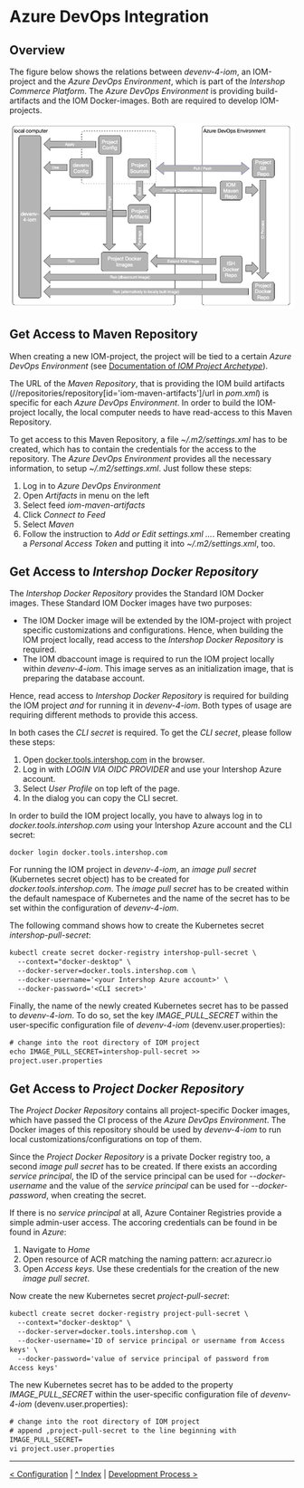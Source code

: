 # Azure DevOps Integration

## Overview

The figure below shows the relations between *devenv-4-iom*, an IOM-project and the *Azure DevOps Environment*, which is part of the *Intershop Commerce Platform*. The *Azure DevOps Environment* is providing build-artifacts and the IOM Docker-images. Both are required to develop IOM-projects.

![DevOps Integration Overview](DevOps-Integration-Overview.png)

## Get Access to Maven Repository

When creating a new IOM-project, the project will be tied to a certain *Azure DevOps Environment* (see [Documentation of *IOM Project Archetype*](https://github.com/intershop/iom-project-archetype/blob/main/README.md)). 

The URL of the *Maven Repository*, that is providing the IOM build artifacts (//repositories/repository[id='iom-maven-artifacts']/url in *pom.xml*) is specific for each *Azure DevOps Environment*. In order to build the IOM-project locally, the local computer needs to have read-access to this Maven Repository.

To get access to this Maven Repository, a file *~/.m2/settings.xml* has to be created, which has to contain the credentials for the access to the repository. The *Azure DevOps Environment* provides all the necessary information, to setup *~/.m2/settings.xml*. Just follow these steps:

1. Log in to *Azure DevOps Environment*
2. Open *Artifacts* in menu on the left
3. Select feed *iom-maven-artifacts*
4. Click *Connect to Feed*
5. Select *Maven*
6. Follow the instruction to *Add or Edit settings.xml ...*. Remember creating a *Personal Access Token* and putting it into *~/.m2/settings.xml*, too.

## Get Access to *Intershop Docker Repository*

The *Intershop Docker Repository* provides the Standard IOM Docker images. These Standard IOM Docker images have two purposes:
* The IOM Docker image will be extended by the IOM-project with project specific customizations and configurations. Hence, when building the IOM project locally, read access to the *Intershop Docker Repository* is required.
* The IOM dbaccount image is required to run the IOM project locally within *devenv-4-iom*. This image serves as an initialization image, that is preparing the database account.

Hence, read access to *Intershop Docker Repository* is required for building the IOM project *and* for running it in *devenv-4-iom*. Both types of usage are requiring different methods to provide this access.

In both cases the *CLI secret* is required. To get the *CLI secret*, please follow these steps:

1. Open [docker.tools.intershop.com](https://docker.tools.intershop.com) in the browser.
2. Log in with *LOGIN VIA OIDC PROVIDER* and use your Intershop Azure account.
3. Select *User Profile* on top left of the page.
4. In the dialog you can copy the CLI secret.

In order to build the IOM project locally, you have to always log in to *docker.tools.intershop.com* using your Intershop Azure account and the CLI secret:

    docker login docker.tools.intershop.com

For running the IOM project in *devenv-4-iom*, an *image pull secret* (Kubernetes secret object) has to be created for *docker.tools.intershop.com*. The *image pull secret* has to be created within the default namespace of Kubernetes and the name of the secret has to be set within the configuration of *devenv-4-iom*.

The following command shows how to create the Kubernetes secret *intershop-pull-secret*:

    kubectl create secret docker-registry intershop-pull-secret \
      --context="docker-desktop" \
      --docker-server=docker.tools.intershop.com \
      --docker-username='<your Intershop Azure account>' \
      --docker-password='<CLI secret>'

Finally, the name of the newly created Kubernetes secret has to be passed to *devenv-4-iom*. To do so, set the key *IMAGE_PULL_SECRET* within the user-specific configuration file of *devenv-4-iom* (devenv.user.properties):

    # change into the root directory of IOM project
    echo IMAGE_PULL_SECRET=intershop-pull-secret >> project.user.properties

## Get Access to *Project Docker Repository*

The *Project Docker Repository* contains all project-specific Docker images, which have passed the CI process of the *Azure DevOps Environment*. The Docker images of this repository should be used by *devenv-4-iom* to run local customizations/configurations on top of them.

Since the *Project Docker Repository* is a private Docker registry too, a second *image pull secret* has to be created. If there exists an according
*service principal*, the ID of the service principal can be used for *--docker-username* and the value of the *service principal* can be used for *--docker-password*, when creating the secret.

If there is no *service principal* at all, Azure Container Registries provide a simple admin-user access. The accoring credentials can be found in be found in *Azure*:
1. Navigate to *Home*
2. Open resource of ACR matching the naming pattern: <partner organization name without dash>acr.azurecr.io
3. Open *Access keys*. Use these credentials for the creation of the new *image pull secret*.

Now create the new Kubernetes secret *project-pull-secret*:

    kubectl create secret docker-registry project-pull-secret \
      --context="docker-desktop" \
      --docker-server=docker.tools.intershop.com \
      --docker-username='ID of service principal or username from Access keys' \
      --docker-password='value of service principal of password from Access keys'

The new Kubernetes secret has to be added to the property *IMAGE_PULL_SECRET* within the user-specific configuration file of *devenv-4-iom* (devenv.user.properties):

    # change into the root directory of IOM project
    # append ,project-pull-secret to the line beginning with IMAGE_PULL_SECRET=
    vi project.user.properties

---
[< Configuration](02_configuration.md) | [^ Index](../README.md) | [Development Process >](04_operations.md)
